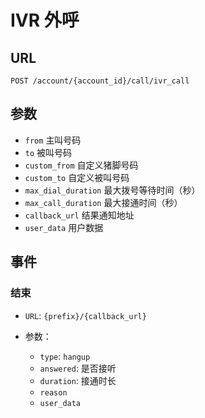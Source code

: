 # IVR 外呼

## URL

```
POST /account/{account_id}/call/ivr_call
```

## 参数

- `from` 主叫号码
- `to` 被叫号码
- `custom_from` 自定义猪脚号码
- `custom_to` 自定义被叫号码
- `max_dial_duration` 最大拨号等待时间（秒）
- `max_call_duration` 最大接通时间（秒）
- `callback_url` 结果通知地址
- `user_data` 用户数据

## 事件

### 结束

- `URL`: `{prefix}/{callback_url}`
- 参数：

  - `type`: `hangup`
  - `answered`: 是否接听
  - `duration`: 接通时长
  - `reason`
  - `user_data`
